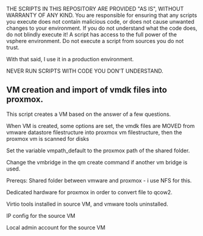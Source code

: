 THE SCRIPTS IN THIS REPOSITORY ARE PROVIDED "AS IS", WITHOUT WARRANTY OF ANY KIND. You are responsible for ensuring that any scripts you execute does not contain malicious code, or does not cause unwanted changes to your environment. If you do not understand what the code does, do not blindly execute it! A script has access to the full power of the vsphere environment. Do not execute a script from sources you do not trust.

With that said, I use it in a production environment.

NEVER RUN SCRIPTS WITH CODE YOU DON'T UNDERSTAND.

## VM creation and import of vmdk files into proxmox.

This script creates a VM based on the answer of a few questions. 

When VM is created, some options are set, the vmdk files are MOVED from vmware datastore filestructure into proxmox vm filestructure, then the proxmox vm is scanned for disks

Set the variable vmpath_default to the proxmox path of the shared folder.

Change the vmbridge in the qm create command if another vm bridge is used.

Prereqs:
Shared folder between vmware and proxmox - i use NFS for this. 

Dedicated hardware for proxmox in order to convert file to qcow2. 

Virtio tools installed in source VM, and vmware tools uninstalled.

IP config for the source VM

Local admin account for the source VM
